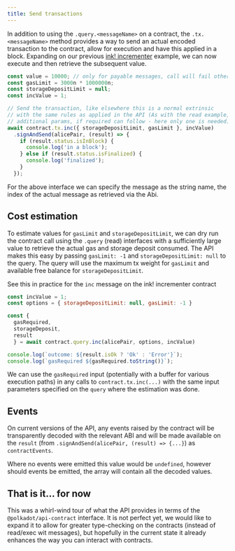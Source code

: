 ```yaml
---
title: Send transactions
---
```


In addition to using the `.query.<messageName>` on a contract, the `.tx.<messageName>` method provides a way to send an actual encoded transaction to the contract, allow for execution and have this applied in a block. Expanding on our previous [ink! incrementer](https://github.com/paritytech/ink/blob/master/examples/incrementer/lib.rs) example, we can now execute and then retrieve the subsequent value.

```javascript
const value = 10000; // only for payable messages, call will fail otherwise
const gasLimit = 3000n * 1000000n;
const storageDepositLimit = null;
const incValue = 1;

// Send the transaction, like elsewhere this is a normal extrinsic
// with the same rules as applied in the API (As with the read example,
// additional params, if required can follow - here only one is needed)
await contract.tx.inc({ storageDepositLimit, gasLimit }, incValue)
  .signAndSend(alicePair, (result) => {
    if (result.status.isInBlock) {
      console.log('in a block');
    } else if (result.status.isFinalized) {
      console.log('finalized');
    }
  });
```

For the above interface we can specify the message as the string name, the index of the actual message as retrieved via the Abi.


## Cost estimation

To estimate values for `gasLimit` and `storageDepositLimit`, we can dry run the contract call using the `.query` (read) interfaces with a sufficiently large value to retrieve the actual gas and storage deposit consumed. The API makes this easy by passing `gasLimit: -1` and `storageDepositLimit: null` to the query. The query will use the maximum tx weight for `gasLimit` and available free balance for `storageDepositLimit`.

See this in practice for the `inc` message on the ink! incrementer contract

```js
const incValue = 1;
const options = { storageDepositLimit: null, gasLimit: -1 }

const { 
  gasRequired, 
  storageDeposit, 
  result 
  } = await contract.query.inc(alicePair, options, incValue)

console.log(`outcome: ${result.isOk ? 'Ok' : 'Error'}`);
console.log(`gasRequired ${gasRequired.toString()}`);
```

We can use the `gasRequired` input (potentially with a buffer for various execution paths) in any calls to `contract.tx.inc(...)` with the same input parameters specified on the `query` where the estimation was done.


## Events

On current versions of the API, any events raised by the contract will be transparently decoded with the relevant ABI and will be made available on the `result` (from `.signAndSend(alicePair, (result) => {...}`) as `contractEvents`.

Where no events were emitted this value would be `undefined`, however should events be emitted, the array will contain all the decoded values.


## That is it... for now

This was a whirl-wind tour of what the API provides in terms of the `@polkadot/api-contract` interface. It is not perfect yet, we would like to expand it to allow for greater type-checking on the contracts (instead of read/exec wit messages), but hopefully in the current state it already enhances the way you can interact with contracts.
